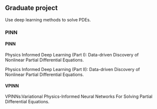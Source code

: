 ## Graduate project

Use deep learning methods to solve PDEs.

### PINN

#### PINN

Physics Informed Deep Learning (Part I): Data-driven Discovery of Nonlinear Partial Differential Equations.

Physics Informed Deep Learning (Part II): Data-driven Discovery of Nonlinear Partial Differential Equations.

#### VPINN

VPINNs:Variational Physics-Informed Neural Networks For Solving Partial Differential Equations.